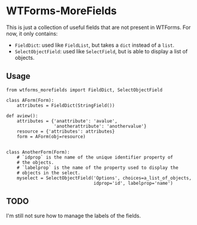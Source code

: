 
# WTForms-MoreFields

This is just a collection of useful fields that are not present in
WTForms. For now, it only contains:

* `FieldDict`: used like `FieldList`, but takes a `dict` instead of a `list`.
* `SelectObjectField`: used like `SelectField`, but is able to display a
  list of objects.

## Usage

    from wtforms_morefields import FieldDict, SelectObjectField

    class AForm(Form):
        attributes = FieldDict(StringField())

    def aview():
        attributes = {'anattribute': 'avalue',
                      'anotherattribute': 'anothervalue'}
        resource = {'attributes': attributes}
        form = AForm(obj=resource)


    class AnotherForm(Form):
        # `idprop` is the name of the unique identifier property of
        # the objects.
        # `labelprop` is the name of the property used to display the
        # objects in the select.
        myselect = SelectObjectField('Options', choices=a_list_of_objects,
                                     idprop='id', labelprop='name')

## TODO

I'm still not sure how to manage the labels of the fields.


